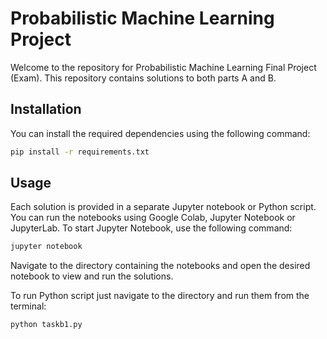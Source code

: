 # Probabilistic Machine Learning Project

Welcome to the repository for Probabilistic Machine Learning Final Project (Exam). This repository contains solutions to both parts A and B.


## Installation

You can install the required dependencies using the following command:

```bash
pip install -r requirements.txt
```

## Usage

Each solution is provided in a separate Jupyter notebook or Python script. You can run the notebooks using Google Colab, Jupyter Notebook or JupyterLab. To start Jupyter Notebook, use the following command:

```bash
jupyter notebook
```

Navigate to the directory containing the notebooks and open the desired notebook to view and run the solutions.

To run Python script just navigate to the directory and run them from the terminal:

```bash
python taskb1.py
```
